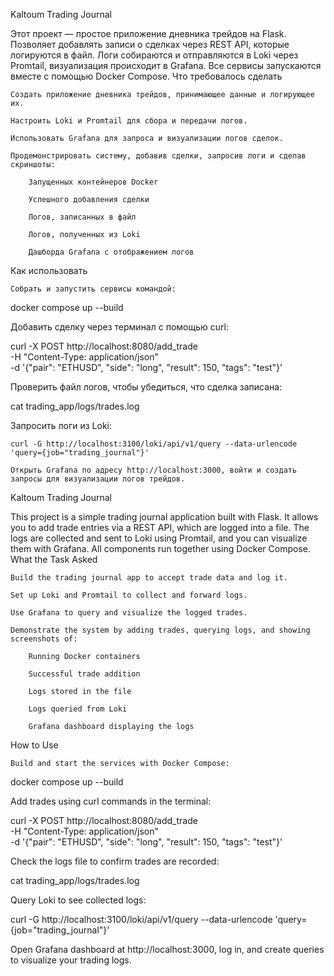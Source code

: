 Kaltoum Trading Journal

Этот проект — простое приложение дневника трейдов на Flask.
Позволяет добавлять записи о сделках через REST API, которые логируются в файл.
Логи собираются и отправляются в Loki через Promtail, визуализация происходит в Grafana.
Все сервисы запускаются вместе с помощью Docker Compose.
Что требовалось сделать

    Создать приложение дневника трейдов, принимающее данные и логирующее их.

    Настроить Loki и Promtail для сбора и передачи логов.

    Использовать Grafana для запроса и визуализации логов сделок.

    Продемонстрировать систему, добавив сделки, запросив логи и сделав скриншоты:

        Запущенных контейнеров Docker

        Успешного добавления сделки

        Логов, записанных в файл

        Логов, полученных из Loki

        Дашборда Grafana с отображением логов

Как использовать

    Собрать и запустить сервисы командой:

docker compose up --build

Добавить сделку через терминал с помощью curl:

curl -X POST http://localhost:8080/add_trade \
  -H "Content-Type: application/json" \
  -d '{"pair": "ETHUSD", "side": "long", "result": 150, "tags": "test"}'

Проверить файл логов, чтобы убедиться, что сделка записана:

cat trading_app/logs/trades.log

Запросить логи из Loki:

    curl -G http://localhost:3100/loki/api/v1/query --data-urlencode 'query={job="trading_journal"}'

    Открыть Grafana по адресу http://localhost:3000, войти и создать запросы для визуализации логов трейдов.

Kaltoum Trading Journal

This project is a simple trading journal application built with Flask.
It allows you to add trade entries via a REST API, which are logged into a file.
The logs are collected and sent to Loki using Promtail, and you can visualize them with Grafana.
All components run together using Docker Compose.
What the Task Asked

    Build the trading journal app to accept trade data and log it.

    Set up Loki and Promtail to collect and forward logs.

    Use Grafana to query and visualize the logged trades.

    Demonstrate the system by adding trades, querying logs, and showing screenshots of:

        Running Docker containers

        Successful trade addition

        Logs stored in the file

        Logs queried from Loki

        Grafana dashboard displaying the logs

How to Use

    Build and start the services with Docker Compose:

docker compose up --build

Add trades using curl commands in the terminal:

curl -X POST http://localhost:8080/add_trade \
  -H "Content-Type: application/json" \
  -d '{"pair": "ETHUSD", "side": "long", "result": 150, "tags": "test"}'

Check the logs file to confirm trades are recorded:

cat trading_app/logs/trades.log

Query Loki to see collected logs:

curl -G http://localhost:3100/loki/api/v1/query --data-urlencode 'query={job="trading_journal"}'

Open Grafana dashboard at http://localhost:3000, log in, and create queries to visualize your trading logs.
